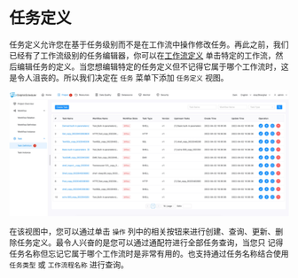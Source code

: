 # 任务定义

任务定义允许您在基于任务级别而不是在工作流中操作修改任务。再此之前，我们已经有了工作流级别的任务编辑器，你可以在[工作流定义](workflow-definition.md)
单击特定的工作流，然后编辑任务的定义。当您想编辑特定的任务定义但不记得它属于哪个工作流时，这是令人沮丧的。所以我们决定在 `任务` 菜单下添加 `任务定义` 视图。

![task-definition](../../../../img/new_ui/dev/project/task-definition.jpg)

在该视图中，您可以通过单击 `操作` 列中的相关按钮来进行创建、查询、更新、删除任务定义。最令人兴奋的是您可以通过通配符进行全部任务查询，当您只
记得任务名称但忘记它属于哪个工作流时是非常有用的。也支持通过任务名称结合使用 `任务类型` 或 `工作流程名称` 进行查询。
